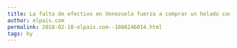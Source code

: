 ```yaml
---
title: La falta de efectivo en Venezuela fuerza a comprar un helado con una transferencia bancaria
author: elpais.com
permalink: 2018-02-10-elpais.com--1086246014.html
tags: hy
---
```


